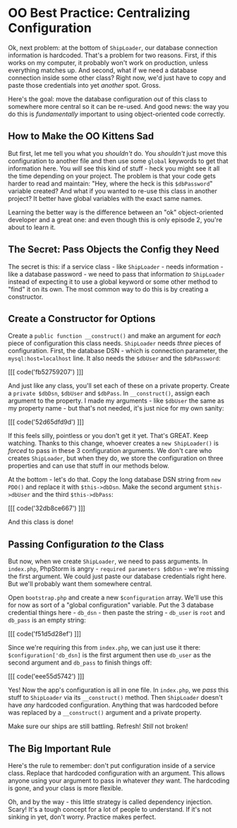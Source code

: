 # OO Best Practice: Centralizing Configuration

Ok, next problem: at the bottom of `ShipLoader`, our database connection
information is hardcoded. That's a problem for two reasons. First, if this
works on my computer, it probably won't work on production, unless everything
matches up. And second, what if we need a database connection inside some
other class? Right now, we'd just have to copy and paste those credentials
into yet *another* spot. Gross.

Here's the goal: move the database configuration *out* of this class to somewhere
more central so it can be re-used. And good news: the way you do this is
*fundamentally* important to using object-oriented code correctly. 

## How to Make the OO Kittens Sad

But first, let me tell you what you *shouldn't* do. You *shouldn't* just
move this configuration to another file and then use some `global` keywords
to get that information here. You *will* see this kind of stuff - heck you
might see it all the time depending on your project. The problem is that
your code gets harder to read and maintain: "Hey, where the heck is this
`$dbPassword`" variable created? And what if you wanted to re-use this
class in another project? It better have global variables with the exact
same names.

Learning the better way is the difference between an "ok" object-oriented
developer and a great one: and even though this is only episode 2, you're
about to learn it.

## The Secret: Pass Objects the Config they Need

The secret is this: if a service class - like `ShipLoader` - needs information -
like a database password - we need to pass that information *to* `ShipLoader`
instead of expecting it to use a global keyword or some other method to "find"
it on its own. The most common way to do this is by creating a constructor.

## Create a Constructor for Options

Create a `public function __construct()` and make an argument for *each*
piece of configuration this class needs. `ShipLoader` needs  *three* pieces
of configuration. First, the database DSN - which is connection parameter,
the `mysql:host=localhost` line. It also needs the `$dbUser` and the `$dbPassword`:

[[[ code('fb52759207') ]]]

And just like any class, you'll set each of these on a private property. Create
a `private $dbDsn`, `$dbUser` and `$dbPass`. In `__construct()`, assign
each argument to the property. I made my arguments - like `$dbUser` the same
as my property name - but that's not needed, it's just nice for my own sanity:

[[[ code('52d65dfd9d') ]]]

If this feels silly, pointless or you don't get it yet. That's GREAT. Keep
watching. Thanks to this change, whoever creates a `new ShipLoader()` is
*forced* to pass in these 3 configuration arguments. We don't care who creates
`ShipLoader`, but when they do, we store the configuration on three properties
and can use that stuff in our methods below.

At the bottom - let's do that. Copy the long database DSN string from `new PDO()`
and replace it with `$this->dbDsn`. Make the second argument `$this->dbUser`
and the third `$this->dbPass`:

[[[ code('32db8ce667') ]]]

And this class is done!

## Passing Configuration *to* the Class

But now, when we create `ShipLoader`, we need to pass arguments. In `index.php`,
PhpStorm is angry - `required parameters $dbDsn` - we're missing the first
argument. We could just paste our database credentials right here. But we'll
probably want them somewhere central.

Open `bootstrap.php` and create a new `$configuration` array. We'll use this
for now as sort of a "global configuration" variable. Put the 3 database
credential things here - `db_dsn` - then paste the string - `db_user` is `root`
and `db_pass` is an empty string:

[[[ code('f51d5d28ef') ]]]

Since we're requiring this from `index.php`, we can just use it there:
`$configuration['db_dsn]` is the first argument then use `db_user` as the
second argument and `db_pass` to finish things off:

[[[ code('eee55d5742') ]]]

Yes! Now the app's configuration is all in one file. In `index.php`, we *pass*
this stuff to `ShipLoader` via its `__construct()` method. Then `ShipLoader`
doesn't have *any* hardcoded configuration. Anything that was hardcoded before
was replaced by a `__construct()` argument and a private property.

Make sure our ships are still battling. Refresh! *Still* not broken! 

## The Big Important Rule

Here's the rule to remember: don't put configuration inside of a service
class. Replace that hardcoded configuration with an argument. This allows
anyone using your argument to pass in whatever *they* want. The hardcoding
is gone, and your class is more flexible.

Oh, and by the way - this little strategy is called dependency injection.
Scary! It's a tough concept for a lot of people to understand. If it's
not sinking in yet, don't worry. Practice makes perfect.
